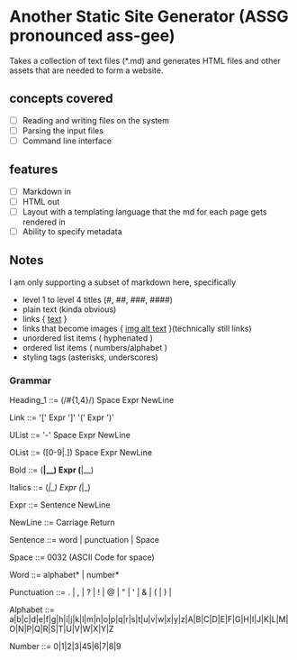 # Another Static Site Generator (ASSG pronounced ass-gee)
Takes a collection of text files (*.md) and generates HTML files and other assets that are needed to form a website. 

## concepts covered
- [ ] Reading and writing files on the system
- [ ] Parsing the input files
- [ ] Command line interface

## features
- [ ] Markdown in
- [ ] HTML out
- [ ] Layout with a templating language that the md for each page gets rendered in
- [ ] Ability to specify metadata

## Notes
I am only supporting a subset of markdown here, specifically
- level 1 to level 4 titles (#, ##, ###, ####)
- plain text (kinda obvious)
- links { [text](link) }
- links that become images { [img alt text](url/filepath) }(technically still links)
- unordered list items ( hyphenated )
- ordered list items ( numbers/alphabet )
- styling tags (asterisks, underscores)

### Grammar 

Heading_1 ::= (/#{1,4}/) Space Expr NewLine

Link ::= '[' Expr ']' '(' Expr ')'

UList ::= '-' Space Expr NewLine

OList ::= ([0-9|.]) Space Expr NewLine

Bold ::= (**|__) Expr (**|__)

Italics ::= (*|_) Expr (*|_)

Expr ::= Sentence NewLine

NewLine ::= Carriage Return

Sentence ::= word | punctuation | Space

Space ::= 0032 (ASCII Code for space)

Word ::= alphabet* | number*

Punctuation ::= . | , | ? | ! | @ | " | ' | & | ( | ) |

Alphabet ::= a|b|c|d|e|f|g|h|i|j|k|l|m|n|o|p|q|r|s|t|u|v|w|x|y|z|A|B|C|D|E|F|G|H|I|J|K|L|M|O|N|P|Q|R|S|T|U|V|W|X|Y|Z

Number ::= 0|1|2|3|45|6|7|8|9


